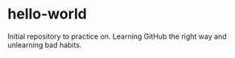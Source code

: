 # hello-world
Initial repository to practice on.
Learning GitHub the right way and unlearning bad habits.

